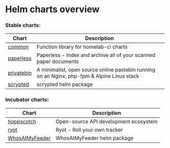 # Helm charts overview
### Stable charts:
| Chart | Description |
| ----- | ----------- |
| [common](stable/common) | Function library for homelab-ci charts |
| [paperless](stable/paperless) | Paperless - Index and archive all of your scanned paper documents |
| [privatebin](stable/privatebin) | A minimalist, open source online pastebin running on an Nginx, php-fpm & Alpine Linux stack |
| [scrypted](stable/scrypted) | scrypted helm package |
### Incubator charts:
| Chart | Description |
| ----- | ----------- |
| [hoppscotch](incubator/hoppscotch) | Open-source API development ecosystem |
| [ryot](incubator/ryot) | Ryot - Roll your own tracker |
| [WhosAtMyFeeder](incubator/WhosAtMyFeeder) | WhosAtMyFeeder helm package |
